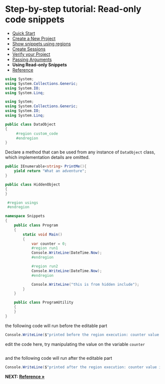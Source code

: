 # Step-by-step tutorial: Read-only code snippets

- [Quick Start](./QuickStart.md)
- [Create a New Project](./NewProject.md)
- [Show snippets using regions](./Regions.md)
- [Create Sessions](./Sessions.md)
- [Verify your Project](./Verify.md)
- [Passing Arguments](./PassingArgs.md)
- **Using Read-only Snippets**
- [Reference](./Reference.md)


```cs  --editable false --region usings --destination-file ./Snippets/SnippetRunner/Program.cs --project ./Snippets/SnippetRunner/Snippets.csproj
using System;
using System.Collections.Generic;
using System.IO;
using System.Linq;
```

```cs --hidden --editable false --project ./Snippets/SnippetRunner/Snippets.csproj
using System;
using System.Collections.Generic;
using System.IO;
using System.Linq;

public class DataObject
{
     #region custom_code
     #endregion
}
```

Declare a method that can be used from any instance of `DataObject` class, which implementation details are omitted.

```cs --editable false  --region custom_code --project ./Snippets/SnippetRunner/Snippets.csproj
public IEnumerable<string> PrintMe(){
    yield return "What an adventure";
}
```

```cs --editable false --hidden --project ./Snippets/SnippetRunner/Snippets.csproj
public class HiddenObject
{
}
```

```cs --editable false --hidden --destination-file ./Snippets/SnippetRunner/Program.cs --project ./Snippets/SnippetRunner/Snippets.csproj
 #region usings
 #endregion

namespace Snippets
{
    public class Program
    {
        static void Main()
        {
            var counter = 0;
            #region run1
            Console.WriteLine(DateTime.Now);
            #endregion

            #region run2
            Console.WriteLine(DateTime.Now);
            #endregion

            Console.WriteLine("this is from hidden include");
        }
    }

```

```cs --editable false --hidden --destination-file ./Snippets/SnippetRunner/Program.cs --project ./Snippets/SnippetRunner/Snippets.csproj
    public class ProgramUtility
    {
    }
}
```

the following code will run before the editable part

```cs --editable false --destination-file ./Snippets/SnippetRunner/Program.cs --region run1 --project ./Snippets/SnippetRunner/Snippets.csproj
Console.WriteLine($"printed before the region execution: counter value is {counter}");
```

edit the code here, try manipulating the value on the variable `counter`

```csharp --source-file ./Snippets/SnippetRunner/Program.cs --region run1 --project ./Snippets/SnippetRunner/Snippets.csproj
```

and the following code will run after the editable part

```cs --editable false --destination-file ./Snippets/SnippetRunner/Program.cs --region run1 --project ./Snippets/SnippetRunner/Snippets.csproj
Console.WriteLine($"printed after the region execution: counter value is {counter}");
```

**NEXT: [Reference &raquo;](./Reference.md)**


